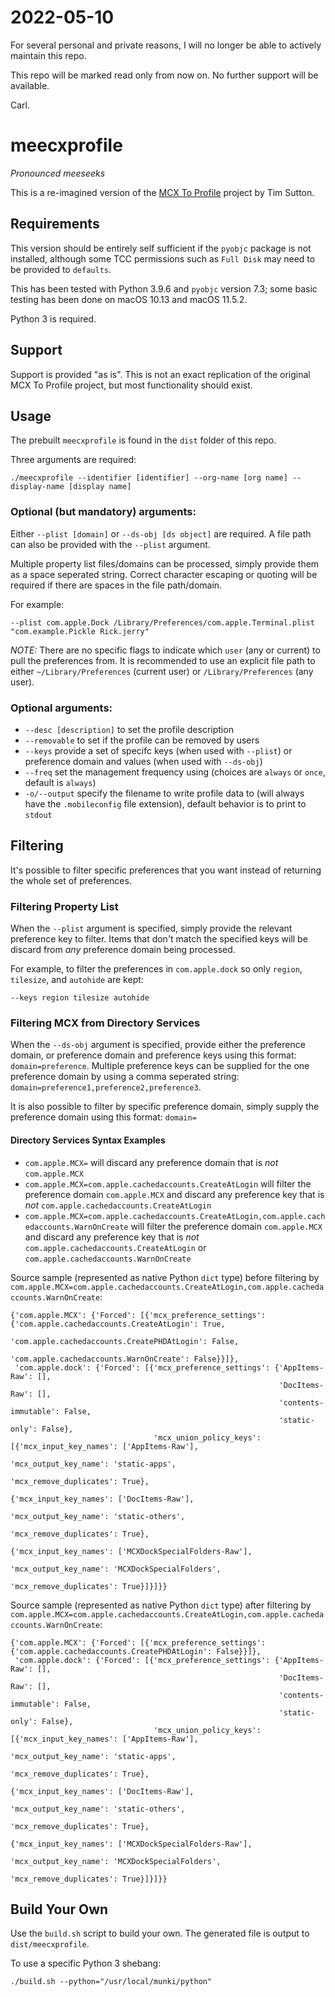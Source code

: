 # 2022-05-10
For several personal and private reasons, I will no longer be able to actively maintain this repo.

This repo will be marked read only from now on. No further support will be available.

Carl.

# meecxprofile
_Pronounced meeseeks_

This is a re-imagined version of the [MCX To Profile](https://github.com/timsutton/mcxToProfile) project by Tim Sutton.

## Requirements
This version should be entirely self sufficient if the `pyobjc` package is not installed, although some TCC permissions such as `Full Disk` may need to be provided to `defaults`.

This has been tested with Python 3.9.6 and `pyobjc` version 7.3; some basic testing has been done on macOS 10.13 and macOS 11.5.2.

Python 3 is required.

## Support
Support is provided "as is". This is not an exact replication of the original MCX To Profile project, but most functionality should exist.

## Usage
The prebuilt `meecxprofile` is found in the `dist` folder of this repo.

Three arguments are required:
```
./meecxprofile --identifier [identifier] --org-name [org name] --display-name [display name]
```

### Optional (but mandatory) arguments:
Either `--plist [domain]` or `--ds-obj [ds object]` are required. A file path can also be provided with the `--plist` argument.

Multiple property list files/domains can be processed, simply provide them as a space seperated string. Correct character escaping or quoting will be required if there are spaces in the file path/domain.

For example:
```
--plist com.apple.Dock /Library/Preferences/com.apple.Terminal.plist "com.example.Pickle Rick.jerry"
```

*NOTE:* There are no specific flags to indicate which `user` (any or current) to pull the preferences from. It is recommended to use an explicit file path to either `~/Library/Preferences` (current user) or `/Library/Preferences` (any user).

### Optional arguments:
- `--desc [description]` to set the profile description
- `--removable` to set if the profile can be removed by users
- `--keys` provide a set of specifc keys (when used with `--plist`) or preference domain and values (when used with `--ds-obj`)
- `--freq` set the management frequency using (choices are `always` or `once`, default is `always`)
- `-o/--output` specify the filename to write profile data to (will always have the `.mobileconfig` file extension), default behavior is to print to `stdout`


## Filtering
It's possible to filter specific preferences that you want instead of returning the whole set of preferences.

### Filtering Property List
When the `--plist` argument is specified, simply provide the relevant preference key to filter. Items that don't match the specified keys will be discard from _any_ preference domain being processed.

For example, to filter the preferences in `com.apple.dock` so only `region`, `tilesize`,  and `autohide` are kept:
```
--keys region tilesize autohide
```

### Filtering MCX from Directory Services
When the `--ds-obj` argument is specified, provide either the preference domain, or preference domain and preference keys using this format:
`domain=preference`.
Multiple preference keys can be supplied for the one preference domain by using a comma seperated string:
`domain=preference1,preference2,preference3`.

It is also possible to filter by specific preference domain, simply supply the preference domain using this format:
`domain=`

#### Directory Services Syntax Examples
- `com.apple.MCX=` will discard any preference domain that is _not_ `com.apple.MCX`
- `com.apple.MCX=com.apple.cachedaccounts.CreateAtLogin` will filter the preference domain `com.apple.MCX` and discard any preference key that is _not_ `com.apple.cachedaccounts.CreateAtLogin`
- `com.apple.MCX=com.apple.cachedaccounts.CreateAtLogin,com.apple.cachedaccounts.WarnOnCreate` will filter the preference domain `com.apple.MCX` and discard any preference key that is _not_ `com.apple.cachedaccounts.CreateAtLogin` or `com.apple.cachedaccounts.WarnOnCreate`

Source sample (represented as native Python `dict` type) before filtering by `com.apple.MCX=com.apple.cachedaccounts.CreateAtLogin,com.apple.cachedaccounts.WarnOnCreate`:
```
{'com.apple.MCX': {'Forced': [{'mcx_preference_settings': {'com.apple.cachedaccounts.CreateAtLogin': True,
                                                           'com.apple.cachedaccounts.CreatePHDAtLogin': False,
							   'com.apple.cachedaccounts.WarnOnCreate': False}}]},
 'com.apple.dock': {'Forced': [{'mcx_preference_settings': {'AppItems-Raw': [],
                                                            'DocItems-Raw': [],
                                                            'contents-immutable': False,
                                                            'static-only': False},
                                'mcx_union_policy_keys': [{'mcx_input_key_names': ['AppItems-Raw'],
                                                           'mcx_output_key_name': 'static-apps',
                                                           'mcx_remove_duplicates': True},
                                                          {'mcx_input_key_names': ['DocItems-Raw'],
                                                           'mcx_output_key_name': 'static-others',
                                                           'mcx_remove_duplicates': True},
                                                          {'mcx_input_key_names': ['MCXDockSpecialFolders-Raw'],
                                                           'mcx_output_key_name': 'MCXDockSpecialFolders',
                                                           'mcx_remove_duplicates': True}]}]}}
```

Source sample (represented as native Python `dict` type) after filtering by `com.apple.MCX=com.apple.cachedaccounts.CreateAtLogin,com.apple.cachedaccounts.WarnOnCreate`:
```
{'com.apple.MCX': {'Forced': [{'mcx_preference_settings': {'com.apple.cachedaccounts.CreatePHDAtLogin': False}}]},
 'com.apple.dock': {'Forced': [{'mcx_preference_settings': {'AppItems-Raw': [],
                                                            'DocItems-Raw': [],
                                                            'contents-immutable': False,
                                                            'static-only': False},
                                'mcx_union_policy_keys': [{'mcx_input_key_names': ['AppItems-Raw'],
                                                           'mcx_output_key_name': 'static-apps',
                                                           'mcx_remove_duplicates': True},
                                                          {'mcx_input_key_names': ['DocItems-Raw'],
                                                           'mcx_output_key_name': 'static-others',
                                                           'mcx_remove_duplicates': True},
                                                          {'mcx_input_key_names': ['MCXDockSpecialFolders-Raw'],
                                                           'mcx_output_key_name': 'MCXDockSpecialFolders',
                                                           'mcx_remove_duplicates': True}]}]}}
```

## Build Your Own
Use the `build.sh` script to build your own. The generated file is output to `dist/meecxprofile`.

To use a specific Python 3 shebang:
```
./build.sh --python="/usr/local/munki/python"
```
